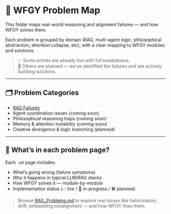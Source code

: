# 🧠 WFGY Problem Map

This folder maps real-world reasoning and alignment failures — and how WFGY solves them.

Each problem is grouped by domain (RAG, multi-agent logic, philosophical abstraction, attention collapse, etc), with a clear mapping to WFGY modules and solutions.

> ✅ Some entries are already live with full breakdowns.  
> 🔧 Others are planned — we’ve identified the failures and are actively building solutions.

---

## 🗂️ Problem Categories

- [RAG Failures](./RAG_Problems.md)
- Agent coordination issues *(coming soon)*
- Philosophical reasoning traps *(coming soon)*
- Memory & attention instability *(coming soon)*
- Creative divergence & logic branching *(planned)*

---

## 🧩 What’s in each problem page?

Each `.md` page includes:

- What’s going wrong (failure symptoms)
- Why it happens in typical LLM/RAG stacks
- How WFGY solves it — module-by-module
- Implementation status (✅ live / 🔧 in-progress / 🛠 planned)

> Browse [RAG_Problems.md](./RAG_Problems.md) to explore real issues like hallucination, drift, embedding misalignment — and how WFGY fixes them.
